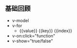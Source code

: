 ## 基础回顾
- v-model
- v-for
    - {{value}} {{key}} {{index}}
- v-on:click="function"
- v-show="true/false"